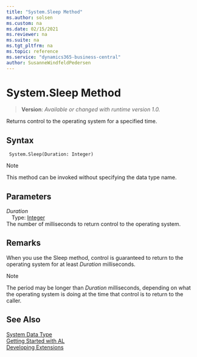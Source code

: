 ```yaml
---
title: "System.Sleep Method"
ms.author: solsen
ms.custom: na
ms.date: 02/15/2021
ms.reviewer: na
ms.suite: na
ms.tgt_pltfrm: na
ms.topic: reference
ms.service: "dynamics365-business-central"
author: SusanneWindfeldPedersen
---
```

[//]: # (START>DO_NOT_EDIT)
[//]: # (IMPORTANT:Do not edit any of the content between here and the END>DO_NOT_EDIT.)
[//]: # (Any modifications should be made in the .xml files in the ModernDev repo.)
# System.Sleep Method
> **Version**: _Available or changed with runtime version 1.0._

Returns control to the operating system for a specified time.


## Syntax
```
 System.Sleep(Duration: Integer)
```
> [!NOTE]
> This method can be invoked without specifying the data type name.
## Parameters
*Duration*  
&emsp;Type: [Integer](../integer/integer-data-type.md)  
The number of milliseconds to return control to the operating system.  



[//]: # (IMPORTANT: END>DO_NOT_EDIT)

## Remarks

When you use the Sleep method, control is guaranteed to return to the operating system for at least *Duration* milliseconds.  
  
> [!NOTE]  
> The period may be longer than *Duration* milliseconds, depending on what the operating system is doing at the time that control is to return to the caller.  
  
  
## See Also

[System Data Type](system-data-type.md)  
[Getting Started with AL](../../devenv-get-started.md)  
[Developing Extensions](../../devenv-dev-overview.md)